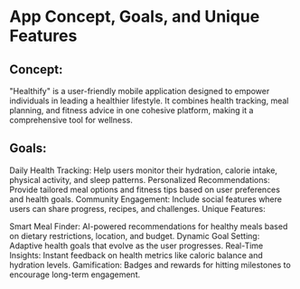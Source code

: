 # **App Concept, Goals, and Unique Features**
## Concept:
"Healthify" is a user-friendly mobile application designed to empower individuals in leading a healthier lifestyle. It combines health tracking, meal planning, and fitness advice in one cohesive platform, making it a comprehensive tool for wellness.

## Goals:

Daily Health Tracking: Help users monitor their hydration, calorie intake, physical activity, and sleep patterns.
Personalized Recommendations: Provide tailored meal options and fitness tips based on user preferences and health goals.
Community Engagement: Include social features where users can share progress, recipes, and challenges.
Unique Features:

Smart Meal Finder: AI-powered recommendations for healthy meals based on dietary restrictions, location, and budget.
Dynamic Goal Setting: Adaptive health goals that evolve as the user progresses.
Real-Time Insights: Instant feedback on health metrics like caloric balance and hydration levels.
Gamification: Badges and rewards for hitting milestones to encourage long-term engagement.
